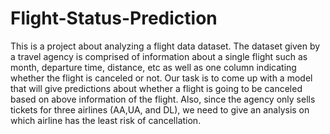 # Flight-Status-Prediction

This is a project about analyzing a flight data dataset. The dataset given by a travel agency is comprised of information about a single flight such as month, departure time, distance, etc as well as one column indicating whether the flight is canceled or not. Our task is to come up with a model that will give predictions about whether a flight is going to be canceled based on above information of the flight. Also, since the agency only sells tickets for three airlines (AA,UA, and DL), we need to give an analysis on which airline has the least risk of cancellation.

